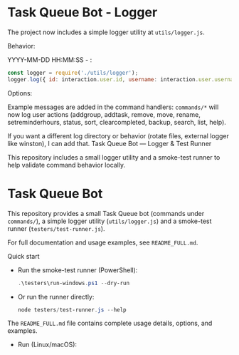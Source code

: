 # Task Queue Bot - Logger

The project now includes a simple logger utility at `utils/logger.js`.

Behavior:

  YYYY-MM-DD HH:MM:SS - <discordId> : <message>


```js
const logger = require('./utils/logger');
logger.log({ id: interaction.user.id, username: interaction.user.username }, 'your message here');
```

Options:

Example messages are added in the command handlers: `commands/*` will now log user actions (addgroup, addtask, remove, move, rename, setreminderhours, status, sort, clearcompleted, backup, search, list, help).

If you want a different log directory or behavior (rotate files, external logger like winston), I can add that.
Task Queue Bot — Logger & Test Runner

This repository includes a small logger utility and a smoke-test runner to help validate command behavior locally.

# Task Queue Bot

This repository provides a small Task Queue bot (commands under `commands/`), a simple
logger utility (`utils/logger.js`) and a smoke-test runner (`testers/test-runner.js`).

For full documentation and usage examples, see `README_FULL.md`.

Quick start
- Run the smoke-test runner (PowerShell):
  ```powershell
  .\testers\run-windows.ps1 --dry-run
  ```

- Or run the runner directly:
  ```powershell
  node testers/test-runner.js --help
  ```

The `README_FULL.md` file contains complete usage details, options, and examples.
- Run (Linux/macOS):
